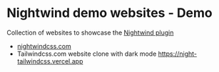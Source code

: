 # Nightwind demo websites - Demo

Collection of websites to showcase the [Nightwind plugin](https://nightwindcss.com)

- [nightwindcss.com](https://nightwindcss.com)
- Tailwindcss.com website clone with dark mode https://night-tailwindcss.vercel.app
